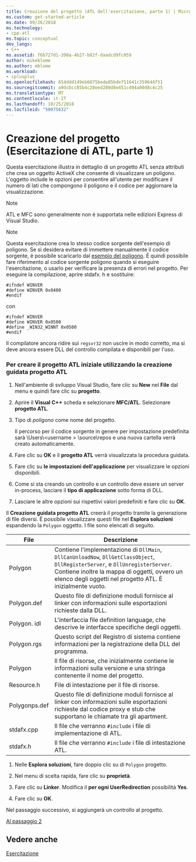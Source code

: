 ```yaml
---
title: Creazione del progetto (ATL dell'esercitazione, parte 1) | Microsoft Docs
ms.custom: get-started-article
ms.date: 09/26/2018
ms.technology:
- cpp-atl
ms.topic: conceptual
dev_langs:
- C++
ms.assetid: f6b727d1-390a-4b27-b82f-daadcd9fc059
author: mikeblome
ms.author: mblome
ms.workload:
- cplusplus
ms.openlocfilehash: 654ddd149eb6875bede85bdef51641c359644f51
ms.sourcegitcommit: a9dcbcc85b4c28eed280d8e451c494a00d8c4c25
ms.translationtype: MT
ms.contentlocale: it-IT
ms.lasthandoff: 10/25/2018
ms.locfileid: "50075632"
---
```

# <a name="creating-the-project-atl-tutorial-part-1"></a>Creazione del progetto (Esercitazione di ATL, parte 1)

Questa esercitazione illustra in dettaglio di un progetto ATL senza attributi che crea un oggetto ActiveX che consente di visualizzare un poligono. L'oggetto include le opzioni per consentire all'utente per modificare il numero di lati che compongono il poligono e il codice per aggiornare la visualizzazione.

> [!NOTE]
> ATL e MFC sono generalmente non è supportata nelle edizioni Express di Visual Studio.

> [!NOTE]
> Questa esercitazione crea lo stesso codice sorgente dell'esempio di poligono. Se si desidera evitare di immettere manualmente il codice sorgente, è possibile scaricarlo dal [esempio del poligono](https://github.com/Microsoft/VCSamples/tree/master/VC2008Samples/ATL/Controls/Polygon). È quindi possibile fare riferimento al codice sorgente poligono quando si eseguire l'esercitazione, o usarlo per verificare la presenza di errori nel progetto.
> Per eseguire la compilazione, aprire stdafx. h e sostituire:
> ```
> #ifndef WINVER
> #define WINVER 0x0400
> #endif
> ```
> con
> ```
> #ifndef WINVER
> #define WINVER 0x0500
> #define _WIN32_WINNT 0x0500
> #endif
> ```
> Il compilatore ancora ridire sui `regsvr32` non uscire in modo corretto, ma si deve ancora essere DLL del controllo compilata e disponibili per l'uso.

### <a name="to-create-the-initial-atl-project-using-the-atl-project-wizard"></a>Per creare il progetto ATL iniziale utilizzando la creazione guidata progetto ATL

1. Nell'ambiente di sviluppo Visual Studio, fare clic su **New** nel **File** dal menu e quindi fare clic su **progetto**.

1. Aprire il **Visual C++** scheda e selezionare **MFC/ATL**. Selezionare **progetto ATL**.

1. Tipo di *poligono* come nome del progetto.

    Il percorso per il codice sorgente in genere per impostazione predefinita sarà \Users\\\<username > \source\repos e una nuova cartella verrà creato automaticamente.

1. Fare clic su **OK** e il **progetto ATL** verrà visualizzata la procedura guidata.

1. Fare clic su **le impostazioni dell'applicazione** per visualizzare le opzioni disponibili.

1. Come si sta creando un controllo e un controllo deve essere un server in-process, lasciare il **tipo di applicazione** sotto forma di DLL.

1. Lasciare le altre opzioni sui rispettivi valori predefiniti e fare clic su **OK**.

Il **Creazione guidata progetto ATL** creerà il progetto tramite la generazione di file diversi. È possibile visualizzare questi file nel **Esplora soluzioni** espandendo la `Polygon` oggetto. I file sono elencati di seguito.

|File|Descrizione|
|----------|-----------------|
|Polygon|Contiene l'implementazione di `DllMain`, `DllCanUnloadNow`, `DllGetClassObject`, `DllRegisterServer`, e `DllUnregisterServer`. Contiene inoltre la mappa di oggetti, ovvero un elenco degli oggetti nel progetto ATL. È inizialmente vuoto.|
|Polygon.def|Questo file di definizione moduli fornisce al linker con informazioni sulle esportazioni richieste dalla DLL.|
|Polygon. idl|L'interfaccia file definition language, che descrive le interfacce specifiche degli oggetti.|
|Polygon.rgs|Questo script del Registro di sistema contiene informazioni per la registrazione della DLL del programma.|
|Polygon|Il file di risorse, che inizialmente contiene le informazioni sulla versione e una stringa contenente il nome del progetto.|
|Resource.h|File di intestazione per il file di risorse.|
|Polygonps.def|Questo file di definizione moduli fornisce al linker con informazioni sulle esportazioni richieste dal codice proxy e stub che supportano le chiamate tra gli apartment.|
|stdafx.cpp|Il file che verranno `#include` i file di implementazione di ATL.|
|stdafx.h|Il file che verranno `#include` i file di intestazione ATL.|

1. Nelle **Esplora soluzioni**, fare doppio clic su di `Polygon` progetto.

1. Nel menu di scelta rapida, fare clic su **proprietà**.

1. Fare clic su **Linker**. Modifica il **per ogni UserRedirection** possibilità **Yes**.

1. Fare clic su **OK**.

Nel passaggio successivo, si aggiungerà un controllo al progetto.

[Al passaggio 2](../atl/adding-a-control-atl-tutorial-part-2.md)

## <a name="see-also"></a>Vedere anche

[Esercitazione](../atl/active-template-library-atl-tutorial.md)
